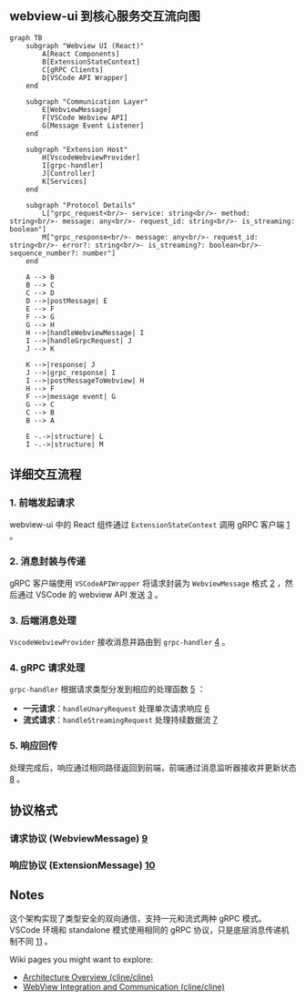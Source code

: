 ## webview-ui 到核心服务交互流向图

```mermaid
graph TB
    subgraph "Webview UI (React)"
        A[React Components]
        B[ExtensionStateContext]
        C[gRPC Clients]
        D[VSCode API Wrapper]
    end
    
    subgraph "Communication Layer"
        E[WebviewMessage]
        F[VSCode Webview API]
        G[Message Event Listener]
    end
    
    subgraph "Extension Host"
        H[VscodeWebviewProvider]
        I[grpc-handler]
        J[Controller]
        K[Services]
    end
    
    subgraph "Protocol Details"
        L["grpc_request<br/>- service: string<br/>- method: string<br/>- message: any<br/>- request_id: string<br/>- is_streaming: boolean"]
        M["grpc_response<br/>- message: any<br/>- request_id: string<br/>- error?: string<br/>- is_streaming?: boolean<br/>- sequence_number?: number"]
    end
    
    A --> B
    B --> C
    C --> D
    D -->|postMessage| E
    E --> F
    F --> G
    G --> H
    H -->|handleWebviewMessage| I
    I -->|handleGrpcRequest| J
    J --> K
    
    K -->|response| J
    J -->|grpc_response| I
    I -->|postMessageToWebview| H
    H --> F
    F -->|message event| G
    G --> C
    C --> B
    B --> A
    
    E -.->|structure| L
    I -.->|structure| M
```

## 详细交互流程

### 1. 前端发起请求
webview-ui 中的 React 组件通过 `ExtensionStateContext` 调用 gRPC 客户端 [1](#2-0) 。

### 2. 消息封装与传递
gRPC 客户端使用 `VSCodeAPIWrapper` 将请求封装为 `WebviewMessage` 格式 [2](#2-1) ，然后通过 VSCode 的 webview API 发送 [3](#2-2) 。

### 3. 后端消息处理
`VscodeWebviewProvider` 接收消息并路由到 `grpc-handler` [4](#2-3) 。

### 4. gRPC 请求处理
`grpc-handler` 根据请求类型分发到相应的处理函数 [5](#2-4) ：
- **一元请求**：`handleUnaryRequest` 处理单次请求响应 [6](#2-5) 
- **流式请求**：`handleStreamingRequest` 处理持续数据流 [7](#2-6) 

### 5. 响应回传
处理完成后，响应通过相同路径返回到前端，前端通过消息监听器接收并更新状态 [8](#2-7) 。

## 协议格式

### 请求协议 (WebviewMessage) [9](#2-8) 

### 响应协议 (ExtensionMessage) [10](#2-9) 

## Notes

这个架构实现了类型安全的双向通信，支持一元和流式两种 gRPC 模式。VSCode 环境和 standalone 模式使用相同的 gRPC 协议，只是底层消息传递机制不同 [11](#2-10) 。

Wiki pages you might want to explore:
- [Architecture Overview (cline/cline)](/wiki/cline/cline#1.3)
- [WebView Integration and Communication (cline/cline)](/wiki/cline/cline#2.3)